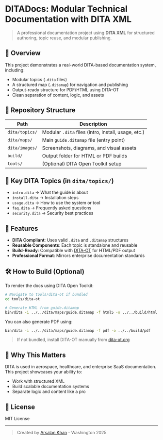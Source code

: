 # DITADocs: Modular Technical Documentation with DITA XML

> A professional documentation project using **DITA XML** for structured authoring, topic reuse, and modular publishing. 

## 📘 Overview

This project demonstrates a real-world DITA-based documentation system, including:

- Modular topics (`.dita` files)
- A structured map (`.ditamap`) for navigation and publishing
- Output-ready structure for PDF/HTML using DITA-OT
- Clean separation of content, logic, and assets

## 📂 Repository Structure

| Path | Description |
|------|-------------|
| `dita/topics/` | Modular `.dita` files (intro, install, usage, etc.) |
| `dita/maps/` | Main `guide.ditamap` file (entry point) |
| `dita/images/` | Screenshots, diagrams, and visual assets |
| `build/` | Output folder for HTML or PDF builds |
| `tools/` | (Optional) DITA Open Toolkit setup |

## 📄 Key DITA Topics (in `dita/topics/`)

- `intro.dita` → What the guide is about
- `install.dita` → Installation steps
- `usage.dita` → How to use the system or tool
- `faq.dita` → Frequently asked questions
- `security.dita` → Security best practices

## 🧩 Features

- **DITA Compliant**: Uses valid `.dita` and `.ditamap` structures
- **Reusable Components**: Each topic is standalone and reusable
- **Build-Ready**: Compatible with [DITA-OT](https://www.dita-ot.org/) for HTML/PDF output
- **Professional Format**: Mirrors enterprise documentation standards

## 🛠️ How to Build (Optional)

To render the docs using DITA Open Toolkit:

```bash
# Navigate to tools/dita-ot if bundled
cd tools/dita-ot

# Generate HTML from guide.ditamap
bin/dita -i ../../dita/maps/guide.ditamap -f html5 -o ../../build/html
```

You can also generate PDF using:

```bash
bin/dita -i ../../dita/maps/guide.ditamap -f pdf -o ../../build/pdf
```

> If not bundled, install DITA-OT manually from [dita-ot.org](https://www.dita-ot.org/download)

## 🧠 Why This Matters

DITA is used in aerospace, healthcare, and enterprise SaaS documentation. This project showcases your ability to:

- Work with structured XML
- Build scalable documentation systems
- Separate logic and content like a pro

## 📄 License

MIT License

---

> Created by [Arsalan Khan](https://github.com/timedilationv2) - Washington 2025
